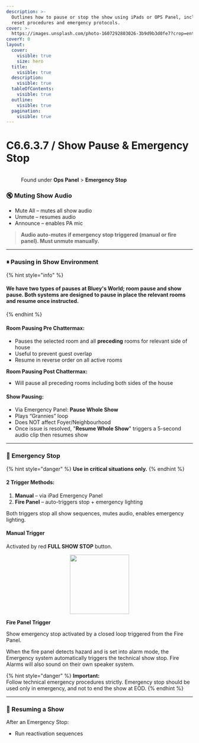 ```yaml
---
description: >-
  Outlines how to pause or stop the show using iPads or OPS Panel, including
  reset procedures and emergency protocols.
cover: >-
  https://images.unsplash.com/photo-1607292803026-3b9d9b3d0fe7?crop=entropy&cs=srgb&fm=jpg&ixid=M3wxOTcwMjR8MHwxfHNlYXJjaHw1fHxzaG93JTIwY29udHJvbCUyMGlwYWR8ZW58MHx8fHwxNzQ3MTEwMTAxfDA&ixlib=rb-4.1.0&q=85
coverY: 0
layout:
  cover:
    visible: true
    size: hero
  title:
    visible: true
  description:
    visible: true
  tableOfContents:
    visible: true
  outline:
    visible: true
  pagination:
    visible: true
---
```


# C6.6.3.7 / Show Pause & Emergency Stop

<figure><img src="../../../.gitbook/assets/Screenshot 2025-05-13 at 1.54.59 pm.png" alt=""><figcaption><p>Found under <strong>Ops Panel</strong> > <strong>Emergency Stop</strong></p></figcaption></figure>

### 🔇 Muting Show Audio

* Mute All – mutes all show audio
* Unmute – resumes audio
* Announce – enables PA mic

> **Audio auto-mutes if emergency stop triggered (manual or fire panel). Must unmute manually.**

***

### ⏸ Pausing in Show Environment

{% hint style="info" %}
#### We have two types of pauses at Bluey's World; room pause and show pause. Both systems are designed to pause in place the relevant rooms and resume once instructed.&#x20;
{% endhint %}

#### Room Pausing Pre Chattermax:

* Pauses the selected room and all **preceding** rooms for relevant side of house
* Useful to prevent guest overlap
* Resume in reverse order on all active rooms

**Room Pausing Post Chattermax:**

* Will pause all preceding rooms including both sides of the house

#### Show Pausing:

* Via Emergency Panel: **Pause Whole Show**
* Plays “Grannies” loop
* Does NOT affect Foyer/Neighbourhood
* Once issue is resolved, "**Resume Whole Show**" triggers a 5-second audio clip then resumes show

***

### 🛑 Emergency Stop

{% hint style="danger" %}
**Use in critical situations only.**
{% endhint %}

#### 2 Trigger Methods:

1. **Manual** – via iPad Emergency Panel
2. **Fire Panel** – auto-triggers stop + emergency lighting

Both triggers stop all show sequences, mutes audio, enables emergency lighting.

#### **Manual Trigger**

Activated by red **FULL SHOW STOP** button.

<div align="center"><figure><img src="../../../.gitbook/assets/Screenshot 2025-05-13 at 2.13.26 pm.png" alt="" width="160"><figcaption></figcaption></figure></div>

**Fire Panel Trigger**

Show emergency stop activated by a closed loop triggered from the Fire Panel.&#x20;

When the fire panel detects hazard and is set into alarm mode, the Emergency system automatically triggers the technical show stop. Fire Alarms will also sound on their own speaker system.&#x20;

{% hint style="danger" %}
**Important:**\
Follow technical emergency procedures strictly. Emergency stop should be used only in emergency, and not to end the show at EOD.&#x20;
{% endhint %}

***

### 🔁 Resuming a Show

After an Emergency Stop:

* Run reactivation sequences

